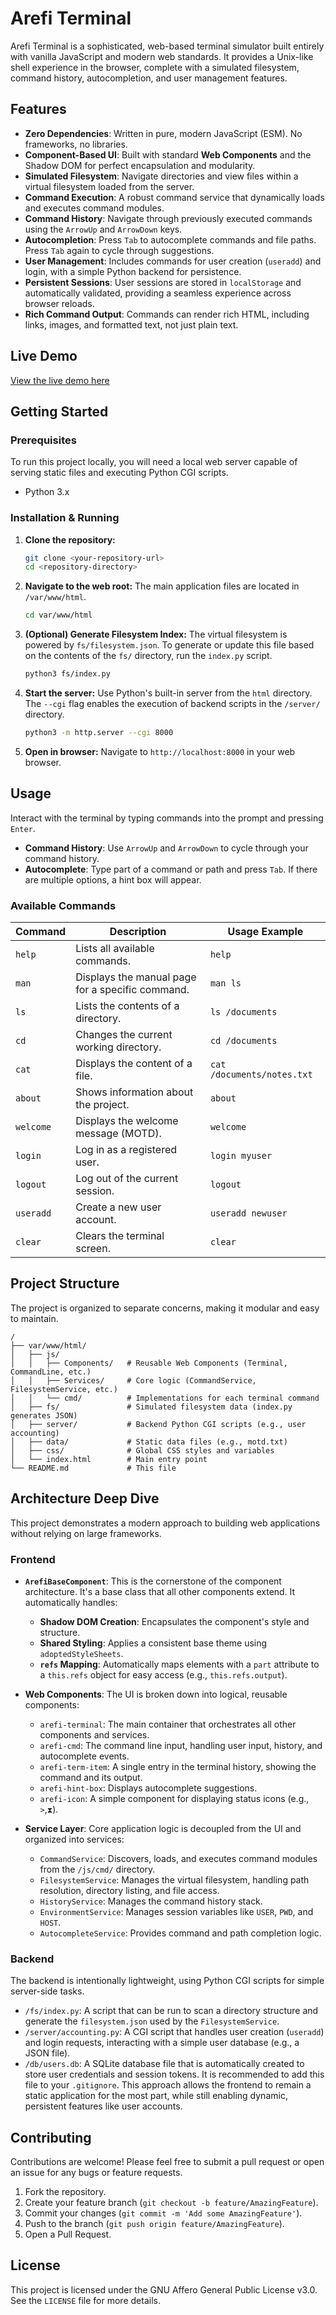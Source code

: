 # Arefi Terminal

Arefi Terminal is a sophisticated, web-based terminal simulator built entirely with vanilla JavaScript and modern web standards. It provides a Unix-like shell experience in the browser, complete with a simulated filesystem, command history, autocompletion, and user management features.

## Features

*   **Zero Dependencies**: Written in pure, modern JavaScript (ESM). No frameworks, no libraries.
*   **Component-Based UI**: Built with standard **Web Components** and the Shadow DOM for perfect encapsulation and modularity.
*   **Simulated Filesystem**: Navigate directories and view files within a virtual filesystem loaded from the server.
*   **Command Execution**: A robust command service that dynamically loads and executes command modules.
*   **Command History**: Navigate through previously executed commands using the `ArrowUp` and `ArrowDown` keys.
*   **Autocompletion**: Press `Tab` to autocomplete commands and file paths. Press `Tab` again to cycle through suggestions.
*   **User Management**: Includes commands for user creation (`useradd`) and login, with a simple Python backend for persistence.
*   **Persistent Sessions**: User sessions are stored in `localStorage` and automatically validated, providing a seamless experience across browser reloads.
*   **Rich Command Output**: Commands can render rich HTML, including links, images, and formatted text, not just plain text.

## Live Demo

[View the live demo here](https://arefi.info/)

## Getting Started

### Prerequisites

To run this project locally, you will need a local web server capable of serving static files and executing Python CGI scripts.

*   Python 3.x

### Installation & Running

1.  **Clone the repository:**
    ```sh
    git clone <your-repository-url>
    cd <repository-directory>
    ```

2.  **Navigate to the web root:**
    The main application files are located in `/var/www/html`.
    ```sh
    cd var/www/html
    ```

3.  **(Optional) Generate Filesystem Index:**
    The virtual filesystem is powered by `fs/filesystem.json`. To generate or update this file based on the contents of the `fs/` directory, run the `index.py` script.
    ```sh
    python3 fs/index.py
    ```

4.  **Start the server:**
    Use Python's built-in server from the `html` directory. The `--cgi` flag enables the execution of backend scripts in the `/server/` directory.
    ```sh
    python3 -m http.server --cgi 8000
    ```

4.  **Open in browser:**
    Navigate to `http://localhost:8000` in your web browser.

## Usage

Interact with the terminal by typing commands into the prompt and pressing `Enter`.

*   **Command History**: Use `ArrowUp` and `ArrowDown` to cycle through your command history.
*   **Autocomplete**: Type part of a command or path and press `Tab`. If there are multiple options, a hint box will appear.

### Available Commands

| Command     | Description                                     | Usage Example                  |
|-------------|-------------------------------------------------|--------------------------------|
| `help`      | Lists all available commands.                   | `help`                         |
| `man`       | Displays the manual page for a specific command.| `man ls`                       |
| `ls`        | Lists the contents of a directory.              | `ls /documents`                |
| `cd`        | Changes the current working directory.          | `cd /documents`                |
| `cat`       | Displays the content of a file.                 | `cat /documents/notes.txt`     |
| `about`     | Shows information about the project.            | `about`                        |
| `welcome`   | Displays the welcome message (MOTD).            | `welcome`                      |
| `login`     | Log in as a registered user.                    | `login myuser`                 |
| `logout`    | Log out of the current session.                 | `logout`                       |
| `useradd`   | Create a new user account.                      | `useradd newuser`              |
| `clear`     | Clears the terminal screen.                     | `clear`                        |

## Project Structure

The project is organized to separate concerns, making it modular and easy to maintain.

```
/
├── var/www/html/
│   ├── js/
│   │   ├── Components/   # Reusable Web Components (Terminal, CommandLine, etc.)
│   │   ├── Services/     # Core logic (CommandService, FilesystemService, etc.)
│   │   └── cmd/          # Implementations for each terminal command
│   ├── fs/               # Simulated filesystem data (index.py generates JSON)
│   ├── server/           # Backend Python CGI scripts (e.g., user accounting)
│   ├── data/             # Static data files (e.g., motd.txt)
│   ├── css/              # Global CSS styles and variables
│   └── index.html        # Main entry point
└── README.md             # This file
```

## Architecture Deep Dive

This project demonstrates a modern approach to building web applications without relying on large frameworks.

### Frontend

*   **`ArefiBaseComponent`**: This is the cornerstone of the component architecture. It's a base class that all other components extend. It automatically handles:
    *   **Shadow DOM Creation**: Encapsulates the component's style and structure.
    *   **Shared Styling**: Applies a consistent base theme using `adoptedStyleSheets`.
    *   **`refs` Mapping**: Automatically maps elements with a `part` attribute to a `this.refs` object for easy access (e.g., `this.refs.output`).

*   **Web Components**: The UI is broken down into logical, reusable components:
    *   `arefi-terminal`: The main container that orchestrates all other components and services.
    *   `arefi-cmd`: The command line input, handling user input, history, and autocomplete events.
    *   `arefi-term-item`: A single entry in the terminal history, showing the command and its output.
    *   `arefi-hint-box`: Displays autocomplete suggestions.
    *   `arefi-icon`: A simple component for displaying status icons (e.g., `>`,`⧗`).

*   **Service Layer**: Core application logic is decoupled from the UI and organized into services:
    *   `CommandService`: Discovers, loads, and executes command modules from the `/js/cmd/` directory.
    *   `FilesystemService`: Manages the virtual filesystem, handling path resolution, directory listing, and file access.
    *   `HistoryService`: Manages the command history stack.
    *   `EnvironmentService`: Manages session variables like `USER`, `PWD`, and `HOST`.
    *   `AutocompleteService`: Provides command and path completion logic.

### Backend

The backend is intentionally lightweight, using Python CGI scripts for simple server-side tasks.

*   `/fs/index.py`: A script that can be run to scan a directory structure and generate the `filesystem.json` used by the `FilesystemService`.
*   `/server/accounting.py`: A CGI script that handles user creation (`useradd`) and login requests, interacting with a simple user database (e.g., a JSON file).
*   `/db/users.db`: A SQLite database file that is automatically created to store user credentials and session tokens. It is recommended to add this file to your `.gitignore`.
This approach allows the frontend to remain a static application for the most part, while still enabling dynamic, persistent features like user accounts.

## Contributing

Contributions are welcome! Please feel free to submit a pull request or open an issue for any bugs or feature requests.

1.  Fork the repository.
2.  Create your feature branch (`git checkout -b feature/AmazingFeature`).
3.  Commit your changes (`git commit -m 'Add some AmazingFeature'`).
4.  Push to the branch (`git push origin feature/AmazingFeature`).
5.  Open a Pull Request.

## License

This project is licensed under the GNU Affero General Public License v3.0. See the `LICENSE` file for more details.
